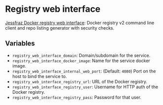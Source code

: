 # Registry web interface

[Jessfraz Docker registry web interface](https://github.com/genuinetools/reg):
Docker registry v2 command line client and repo listing generator with security
checks.

## Variables

* `registry_web_interface_domain`: Domain/subdomain for the service.
* `registry_web_interface_docker_image`: Name for the service docker image.
* `registry_web_interface_internal_web_port`: (Default: `4080`) Port on the host to bind the service to.
* `registry_web_interface_registry_url`: URL of the Docker registry.
* `registry_web_interface_registry_user`: Username for HTTP auth of the Docker
  registry.
* `registry_web_interface_registry_pass`: Password for that user.
